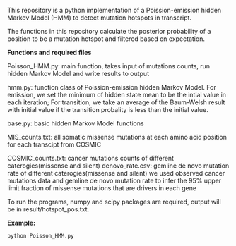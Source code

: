 This repository is a python implementation of a Poission-emission hidden Markov Model (HMM) to detect mutation hotspots in transcript.

The functions in this repository calculate the posterior probability of a position to be a mutation hotspot and filtered based on expectation. 

**Functions and required files**

Poisson_HMM.py: main function, takes input of mutations counts, run hidden Markov Model and write results to output 

hmm.py: function class of Poission-emission hidden Markov Model. For emission, we set the minimum of hidden state mean to be the intial value in each iteration; For transition, we take an average of the Baum-Welsh result with initial value if the transition probality is less than the initial value. 

base.py: basic hidden Markov Model functions

MIS_counts.txt: all somatic missense mutations at each amino acid position for each transcipt from COSMIC 

COSMIC_counts.txt: cancer mutations counts of different caterogies(missense and silent)
denovo_rate.csv: gemline de novo mutation rate of different caterogies(missense and silent)
we used observed cancer mutations data and gemline de novo mutation rate to infer the 95% upper limit fraction of missense mutations that are drivers in each gene 

To run the programs, numpy and scipy packages are required, output will be in result/hotspot_pos.txt. 

**Example:**

``` {.r}
python Poisson_HMM.py
```
